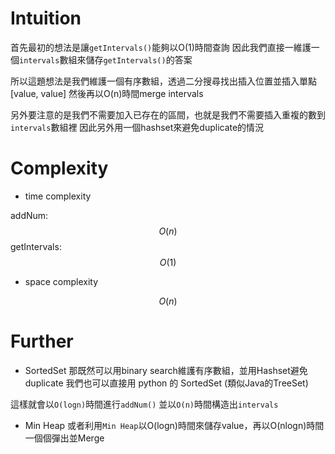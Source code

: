 # Intuition

首先最初的想法是讓`getIntervals()`能夠以O(1)時間查詢
因此我們直接一維護一個`intervals`數組來儲存`getIntervals()`的答案

所以這題想法是我們維護一個有序數組，透過二分搜尋找出插入位置並插入單點[value, value]
然後再以O(n)時間merge intervals

另外要注意的是我們不需要加入已存在的區間，也就是我們不需要插入重複的數到`intervals`數組裡
因此另外用一個hashset來避免duplicate的情況

# Complexity

- time complexity

addNum: $$O(n)$$
getIntervals: $$O(1)$$

- space complexity

$$O(n)$$

# Further

- SortedSet
那既然可以用binary search維護有序數組，並用Hashset避免duplicate
我們也可以直接用 python 的 SortedSet (類似Java的TreeSet)

這樣就會以`O(logn)`時間進行`addNum()`
並以`O(n)`時間構造出`intervals`

- Min Heap
或者利用`Min Heap`以O(logn)時間來儲存value，再以O(nlogn)時間一個個彈出並Merge